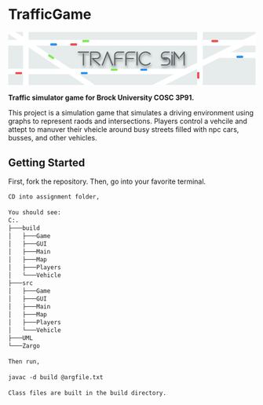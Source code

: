 # TrafficGame
<p align="center">
  <img src="https://github.com/aidanLarock/TrafficGame/blob/main/images/tsim.png"/>

<strong>Traffic simulator game for Brock University COSC 3P91.</strong>

This project is a simulation game that simulates a driving environment using graphs to represent raods and intersections.
Players control a vehcile and attept to manuver their vheicle around busy streets filled with npc cars, busses, and other vehicles.

## Getting Started

First, fork the repository. Then, go into your favorite terminal.
  
    CD into assignment folder,

    You should see:
    C:.
    ├───build
    │   ├───Game
    │   ├───GUI
    │   ├───Main
    │   ├───Map
    │   ├───Players
    │   └───Vehicle
    ├───src
    │   ├───Game
    │   ├───GUI
    │   ├───Main
    │   ├───Map
    │   ├───Players
    │   └───Vehicle
    ├───UML
    └───Zargo

    Then run, 

    javac -d build @argfile.txt

    Class files are built in the build directory. 
